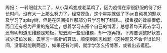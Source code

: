 周报：
	一转眼就大二了，从小菜鸡变成老菜鸡了，因为疫情在家很舒服的待了好长时间，没有大一上那么努力了，经常摸鱼，这个星期就做了下ac自动机的题以及学习了splay树，但是在区间操作那部分只学习到了翻转。。摸鱼摸的效率很低，而且还有极为严重的拖延症，想着学习去搭个自己的博客，总想着每天再去学习，还有明知道思维题是短板，想去刷一些思维题，却一拖再拖，下周要调整好状态，减少摸鱼次数，去学习一些新的算法，顺便刷刷思维题（这种题又不会卡很长时间，没事就能刷两道），如果还有时间，就学学怎么搭博客，或者出去逛逛。
